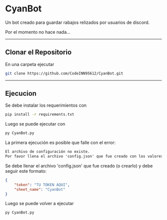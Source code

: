# CyanBot
Un bot creado para guardar rabajos relizados por usuarios de discord.
  
Por el momento no hace nada...

---

## Clonar el Repositorio
En una carpeta ejecutar
```bash
git clone https://github.com/CodeINN95612/CyanBot.git
```
---

## Ejecucion
Se debe instalar los requerimientos con
```bash
pip install -r requirements.txt
```
Luego se puede ejecutar con
```bash
py CyanBot.py
```

La primera ejecución es posible que falle con el error:
```txt
El archivo de configuración no existe.
Por favor llena el archivo 'config.json' que fue creado con los valores correspondientes
```
Se debe llenar el archivo 'config.json' que fue creado (o crearlo) y debe seguir este formato:
```json
{
    "token": "TU TOKEN AQUI", 
    "sheet_name": "CyanBot"
}
```
Luego se puede volver a ejecutar
```bash
py CyanBot.py
```
